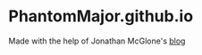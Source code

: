 # PhantomMajor.github.io

Made with the help of Jonathan McGlone's [blog](http://jmcglone.com/guides/github-pages/)
